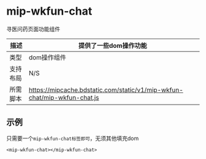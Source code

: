 # mip-wkfun-chat

寻医问药页面功能组件

描述|提供了一些dom操作功能
----|----
类型|dom操作组件
支持布局| N/S
所需脚本|https://mipcache.bdstatic.com/static/v1/mip-wkfun-chat/mip-wkfun-chat.js

## 示例

只需要一个`mip-wkfun-chat标签即可`，无须其他填充dom

```
<mip-wkfun-chat></mip-wkfun-chat>
```